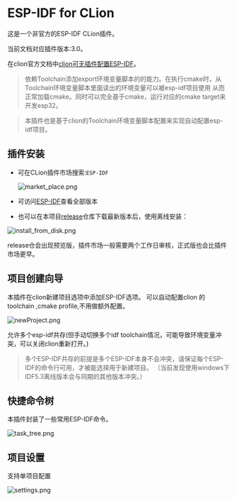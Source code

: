 # ESP-IDF for CLion

这是一个非官方的ESP-IDF CLion插件。

当前文档对应插件版本:3.0。

在clion官方文档中[clion可无插件配置ESP-IDF](https://www.jetbrains.com/help/clion/esp-idf.html)。

> 依赖Toolchain添加export环境变量脚本的的能力。在执行cmake时，从Toolchain环境变量脚本里面读出的环境变量可以被esp-idf项目使用
> 从而正常加载cmake。同时可以完全基于cmake，运行对应的cmake target来开发esp32。

> 本插件也是基于clion的Toolchain环境变量脚本配置来实现自动配置esp-idf项目。

## 插件安装

* 可在CLion插件市场搜索:`ESP-IDF`

  ![market_place.png](market_place.png)

* 可访问[ESP-IDF](https://plugins.jetbrains.com/plugin/23886-esp-idf/)查看全部版本

* 也可以在本项目[release](https://github.com/yunyizhi/ESP-IDF-for-Clion/releases)仓库下载最新版本后，使用离线安装：

![install_from_disk.png](install_from_disk.png)

release仓会出现预览版，插件市场一般需要两个工作日审核，正式版也会比插件市场更早。

## 项目创建向导

本插件在clion新建项目选项中添加ESP-IDF选项。
可以自动配置clion 的toolchain ,cmake profile,不用做额外配置。

![newProject.png](newProject.png)

允许多个esp-idf共存(但手动切换多个idf toolchain情况，可能导致环境变量冲突，可以关闭clion重新打开。)

> 多个ESP-IDF共存的前提是多个ESP-IDF本身不会冲突，请保证每个ESP-IDF的命令行可用，才被能选择用于新建项目。
> （当前发现使用windows下IDF5.3离线版本会与同期的其他版本冲突。）

## 快捷命令树

本插件封装了一些常用ESP-IDF命令。

![task_tree.png](task_tree.png)

## 项目设置

支持单项目配置

![settings.png](settings.png)